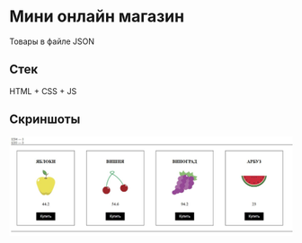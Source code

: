# Мини онлайн магазин 
Товары в файле JSON

## Стек
HTML + CSS + JS

## Скриншоты
<img src="img/1.jpg">
